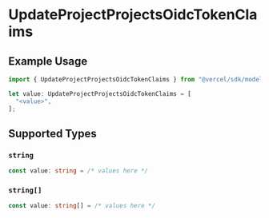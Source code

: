 # UpdateProjectProjectsOidcTokenClaims

## Example Usage

```typescript
import { UpdateProjectProjectsOidcTokenClaims } from "@vercel/sdk/models/operations/updateproject.js";

let value: UpdateProjectProjectsOidcTokenClaims = [
  "<value>",
];
```

## Supported Types

### `string`

```typescript
const value: string = /* values here */
```

### `string[]`

```typescript
const value: string[] = /* values here */
```

